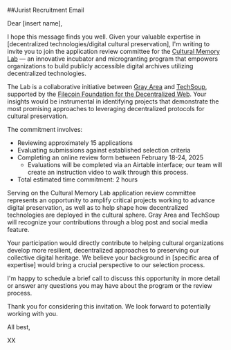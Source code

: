 ##Jurist Recruitment Email

Dear \[insert name\],

I hope this message finds you well. Given your valuable expertise in \[decentralized technologies/digital cultural preservation\], I'm writing to invite you to join the application review committee for the [Cultural Memory Lab](https://grayarea.org/initiative/cultural-memory-lab/) — an innovative incubator and microgranting program that empowers organizations to build publicly accessible digital archives utilizing decentralized technologies.

The Lab is a collaborative initiative between [Gray Area](https://grayarea.org/) and [TechSoup](https://www.techsoup.org/), supported by the [Filecoin Foundation for the Decentralized Web](https://ffdweb.org/). Your insights would be instrumental in identifying projects that demonstrate the most promising approaches to leveraging decentralized protocols for cultural preservation.

The commitment involves:

* Reviewing approximately 15 applications  
* Evaluating submissions against established selection criteria  
* Completing an online review form between February 18-24, 2025  
  * Evaluations will be completed via an Airtable interface; our team will create an instruction video to walk through this process.  
* Total estimated time commitment: 2 hours

Serving on the Cultural Memory Lab application review committee represents an opportunity to amplify critical projects working to advance digital preservation, as well as to help shape how decentralized technologies are deployed in the cultural sphere. Gray Area and TechSoup will recognize your contributions through a blog post and social media feature. 

Your participation would directly contribute to helping cultural organizations develop more resilient, decentralized approaches to preserving our collective digital heritage. We believe your background in \[specific area of expertise\] would bring a crucial perspective to our selection process.

I'm happy to schedule a brief call to discuss this opportunity in more detail or answer any questions you may have about the program or the review process.

Thank you for considering this invitation. We look forward to potentially working with you.

All best,

XX
